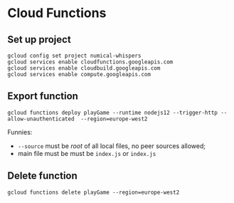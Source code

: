 # Cloud Functions

## Set up project
````
gcloud config set project numical-whispers  
gcloud services enable cloudfunctions.googleapis.com  
gcloud services enable cloudbuild.googleapis.com
gcloud services enable compute.googleapis.com
````

## Export function
````
gcloud functions deploy playGame --runtime nodejs12 --trigger-http --allow-unauthenticated  --region=europe-west2
````
Funnies:
* `--source` must be *root* of all local files, no peer sources allowed;
* main file must be  must be `index.js` or `index.js`

## Delete function
````
gcloud functions delete playGame --region=europe-west2

````
